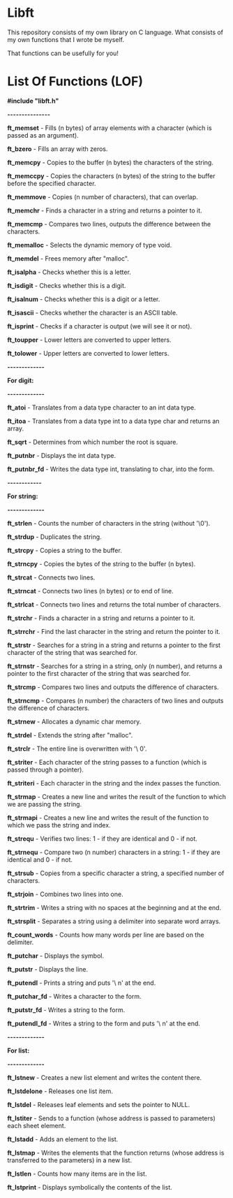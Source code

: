 # Libft

This repository consists of my own library on C language. What consists of my own functions that I wrote be myself. 

That functions can be usefully for you!

# List Of Functions (LOF)


__#include "libft.h"__

__---------------__

__ft_memset__ - Fills (n bytes) of array elements with a character (which is passed as an argument).

__ft_bzero__ - Fills an array with zeros.

__ft_memcpy__ - Copies to the buffer (n bytes) the characters of the string.

__ft_memccpy__ - Copies the characters (n bytes) of the string to the buffer before the specified character.

__ft_memmove__ - Copies (n number of characters), that can overlap.

__ft_memchr__ - Finds a character in a string and returns a pointer to it.

__ft_memcmp__ - Compares two lines, outputs the difference between the characters.

__ft_memalloc__ - Selects the dynamic memory of type void.

__ft_memdel__ - Frees memory after "malloc".

__ft_isalpha__ - Checks whether this is a letter.

__ft_isdigit__ - Checks whether this is a digit.

__ft_isalnum__ - Checks whether this is a digit or a letter.

__ft_isascii__ - Checks whether the character is an ASCII table.

__ft_isprint__ - Checks if a character is output (we will see it or not).

__ft_toupper__ - Lower letters are converted to upper letters.

__ft_tolower__ - Upper letters are converted to lower letters.

__-------------__

__For digit:__

__-------------__

__ft_atoi__ - Translates from a data type character to an int data type.

__ft_itoa__ - Translates from a data type int to a data type char and returns an array.

__ft_sqrt__ - Determines from which number the root is square.

__ft_putnbr__ - Displays the int data type.

__ft_putnbr_fd__ - Writes the data type int, translating to char, into the form.

__------------__

__For string:__

__-------------__

__ft_strlen__ - Counts the number of characters in the string (without '\0').

__ft_strdup__ - Duplicates the string.

__ft_strcpy__ - Copies a string to the buffer.

__ft_strncpy__ - Copies the bytes of the string to the buffer (n bytes).

__ft_strcat__ - Connects two lines.

__ft_strncat__ - Connects two lines (n bytes) or to end of line.

__ft_strlcat__ - Connects two lines and returns the total number of characters.

__ft_strchr__ - Finds a character in a string and returns a pointer to it.

__ft_strrchr__ - Find the last character in the string and return the pointer to it.

__ft_strstr__ - Searches for a string in a string and returns a pointer to the first character of the string that was searched for.

__ft_strnstr__ - Searches for a string in a string, only (n number), and returns a pointer to the first character of the string that was searched for.

__ft_strcmp__ - Compares two lines and outputs the difference of characters.

__ft_strncmp__ - Compares (n number) the characters of two lines and outputs the difference of characters.

__ft_strnew__ - Allocates a dynamic char memory.

__ft_strdel__ - Extends the string after "malloc".

__ft_strclr__ - The entire line is overwritten with '\ 0'.

__ft_striter__ - Each character of the string passes to a function (which is passed through a pointer).

__ft_striteri__ - Each character in the string and the index passes the function.

__ft_strmap__ - Creates a new line and writes the result of the function to which we are passing the string.

__ft_strmapi__ - Creates a new line and writes the result of the function to which we pass the string and index.

__ft_strequ__ - Verifies two lines: 1 - if they are identical and 0 - if not.

__ft_strnequ__ - Compare two (n number) characters in a string: 1 - if they are identical and 0 - if not.

__ft_strsub__ - Copies from a specific character a string, a specified number of characters.

__ft_strjoin__ - Combines two lines into one.

__ft_strtrim__ - Writes a string with no spaces at the beginning and at the end.

__ft_strsplit__ - Separates a string using a delimiter into separate word arrays.

__ft_count_words__ - Counts how many words per line are based on the delimiter.

__ft_putchar__ - Displays the symbol.

__ft_putstr__ - Displays the line.

__ft_putendl__ - Prints a string and puts '\ n' at the end.

__ft_putchar_fd__ - Writes a character to the form.

__ft_putstr_fd__ - Writes a string to the form.

__ft_putendl_fd__ - Writes a string to the form and puts '\ n' at the end.

__-------------__

__For list:__

__-------------__

__ft_lstnew__ - Creates a new list element and writes the content there.

__ft_lstdelone__ - Releases one list item.

__ft_lstdel__ - Releases leaf elements and sets the pointer to NULL.

__ft_lstiter__ - Sends to a function (whose address is passed to parameters) each sheet element.

__ft_lstadd__ - Adds an element to the list.

__ft_lstmap__ - Writes the elements that the function returns (whose address is transferred to the parameters) in a new list.

__ft_lstlen__ - Counts how many items are in the list.

__ft_lstprint__ - Displays symbolically the contents of the list.

